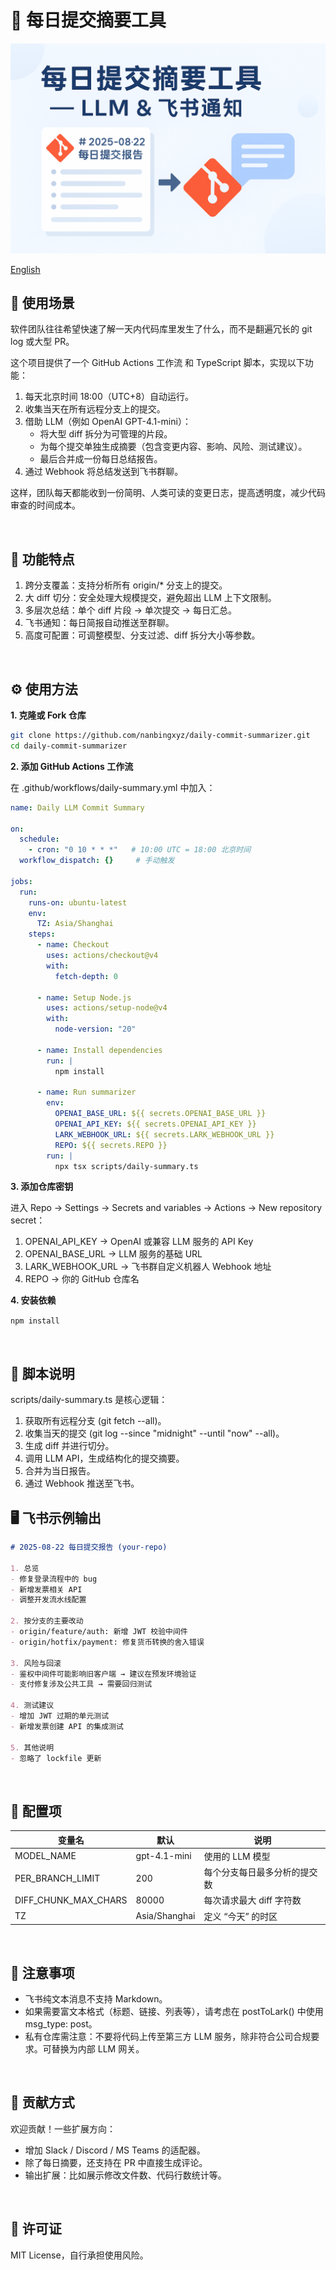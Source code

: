 # 💬 每日提交摘要工具

![cover](./cover.png)

[English](./README_en.md)

## 📌 使用场景

软件团队往往希望快速了解一天内代码库里发生了什么，而不是翻遍冗长的 git log 或大型 PR。

这个项目提供了一个 GitHub Actions 工作流 和 TypeScript 脚本，实现以下功能：
1. 每天北京时间 18:00（UTC+8）自动运行。
2. 收集当天在所有远程分支上的提交。
3. 借助 LLM（例如 OpenAI GPT-4.1-mini）：
	* 将大型 diff 拆分为可管理的片段。
	* 为每个提交单独生成摘要（包含变更内容、影响、风险、测试建议）。
	* 最后合并成一份每日总结报告。
4. 通过 Webhook 将总结发送到飞书群聊。

这样，团队每天都能收到一份简明、人类可读的变更日志，提高透明度，减少代码审查的时间成本。

<br/>

## 🚀 功能特点
1. 跨分支覆盖：支持分析所有 origin/* 分支上的提交。
2. 大 diff 切分：安全处理大规模提交，避免超出 LLM 上下文限制。
3. 多层次总结：单个 diff 片段 → 单次提交 → 每日汇总。
4. 飞书通知：每日简报自动推送至群聊。
5. 高度可配置：可调整模型、分支过滤、diff 拆分大小等参数。

<br/>

## ⚙️ 使用方法

**1. 克隆或 Fork 仓库**

```bash
git clone https://github.com/nanbingxyz/daily-commit-summarizer.git
cd daily-commit-summarizer
```

**2. 添加 GitHub Actions 工作流**

在 .github/workflows/daily-summary.yml 中加入：
```yaml
name: Daily LLM Commit Summary

on:
  schedule:
    - cron: "0 10 * * *"   # 10:00 UTC = 18:00 北京时间
  workflow_dispatch: {}     # 手动触发

jobs:
  run:
    runs-on: ubuntu-latest
    env:
      TZ: Asia/Shanghai
    steps:
      - name: Checkout
        uses: actions/checkout@v4
        with:
          fetch-depth: 0

      - name: Setup Node.js
        uses: actions/setup-node@v4
        with:
          node-version: "20"

      - name: Install dependencies
        run: |
          npm install

      - name: Run summarizer
        env:
          OPENAI_BASE_URL: ${{ secrets.OPENAI_BASE_URL }}
          OPENAI_API_KEY: ${{ secrets.OPENAI_API_KEY }}
          LARK_WEBHOOK_URL: ${{ secrets.LARK_WEBHOOK_URL }}
          REPO: ${{ secrets.REPO }}
        run: |
          npx tsx scripts/daily-summary.ts
```

**3. 添加仓库密钥**

进入 Repo → Settings → Secrets and variables → Actions → New repository secret：
1. OPENAI_API_KEY → OpenAI 或兼容 LLM 服务的 API Key
2. OPENAI_BASE_URL → LLM 服务的基础 URL
3. LARK_WEBHOOK_URL → 飞书群自定义机器人 Webhook 地址
4. REPO → 你的 GitHub 仓库名

**4. 安装依赖**

`npm install`

<br/>

## 📄 脚本说明

scripts/daily-summary.ts 是核心逻辑：
1. 获取所有远程分支 (git fetch --all)。
2. 收集当天的提交 (git log --since "midnight" --until "now" --all)。
3. 生成 diff 并进行切分。
4. 调用 LLM API，生成结构化的提交摘要。
5. 合并为当日报告。
6. 通过 Webhook 推送至飞书。

## 🖥 飞书示例输出
```markdown
# 2025-08-22 每日提交报告 (your-repo)

1. 总览
- 修复登录流程中的 bug
- 新增发票相关 API
- 调整开发流水线配置

2. 按分支的主要改动
- origin/feature/auth: 新增 JWT 校验中间件
- origin/hotfix/payment: 修复货币转换的舍入错误

3. 风险与回滚
- 鉴权中间件可能影响旧客户端 → 建议在预发环境验证
- 支付修复涉及公共工具 → 需要回归测试

4. 测试建议
- 增加 JWT 过期的单元测试
- 新增发票创建 API 的集成测试

5. 其他说明
- 忽略了 lockfile 更新
```

<br/>

## 🔧 配置项

|变量名|默认|说明|
|---|---|---|
MODEL_NAME|gpt-4.1-mini|使用的 LLM 模型
PER_BRANCH_LIMIT|200|每个分支每日最多分析的提交数
DIFF_CHUNK_MAX_CHARS|80000|每次请求最大 diff 字符数
TZ|Asia/Shanghai|定义 “今天” 的时区

<br/>

## 📌 注意事项
* 飞书纯文本消息不支持 Markdown。
* 如果需要富文本格式（标题、链接、列表等），请考虑在 postToLark() 中使用 msg_type: post。
* 私有仓库需注意：不要将代码上传至第三方 LLM 服务，除非符合公司合规要求。可替换为内部 LLM 网关。

<br/>

## 🤝 贡献方式

欢迎贡献！一些扩展方向：
* 增加 Slack / Discord / MS Teams 的适配器。
* 除了每日摘要，还支持在 PR 中直接生成评论。
* 输出扩展：比如展示修改文件数、代码行数统计等。

<br/>

## 📜 许可证

MIT License，自行承担使用风险。
